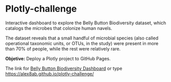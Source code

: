 # Plotly-challenge
Interactive dashboard to explore the Belly Button Biodiversity dataset, which catalogs the microbes that colonize human navels.

The dataset reveals that a small handful of microbial species (also called operational taxonomic units, or OTUs, in the study) were present in more than 70% of people, while the rest were relatively rare.

**Objetive:** Deploy a Plotly project to GitHub Pages.

The link for [Belly Button Biodiversity Dashboard](https://alex8ab.github.io/plotly-challenge/) or type https://alex8ab.github.io/plotly-challenge/
